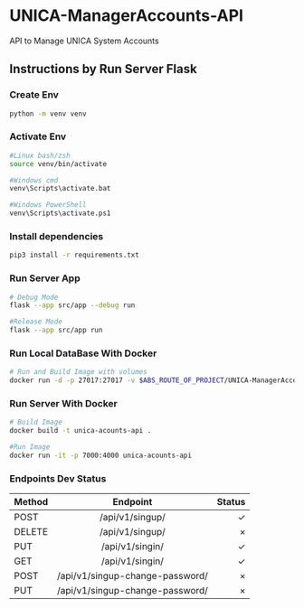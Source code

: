 # UNICA-ManagerAccounts-API
API to Manage UNICA System Accounts

## Instructions by Run Server Flask

### **Create Env**
```bash
python -m venv venv
```

### **Activate Env**
```bash
#Linux bash/zsh
source venv/bin/activate

#Windows cmd
venv\Scripts\activate.bat

#Windows PowerShell
venv\Scripts\activate.ps1
```

### **Install dependencies**

```bash
pip3 install -r requirements.txt
```
### **Run Server App**

```bash
# Debug Mode
flask --app src/app --debug run

#Release Mode
flask --app src/app run
```

### **Run Local DataBase With Docker**
```bash
# Run and Build Image with volumes
docker run -d -p 27017:27017 -v $ABS_ROUTE_OF_PROJECT/UNICA-ManagerAccounts-API/DB:/data/db --name database mongo
```

### **Run Server With Docker**

```bash
# Build Image
docker build -t unica-acounts-api .

#Run Image
docker run -it -p 7000:4000 unica-acounts-api
```

### **Endpoints Dev Status**
| Method |             Endpoint            | Status |
| ------ |:-------------------------------:| ------:|
| POST   |         /api/v1/singup/         |      ✓ |
| DELETE |         /api/v1/singup/         |      × |
| PUT    |         /api/v1/singin/         |      ✓ |
| GET    |         /api/v1/singin/         |      ✓ |
| POST   | /api/v1/singup-change-password/ |      × |
| PUT    | /api/v1/singup-change-password/ |      × |